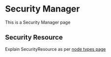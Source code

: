 # Security Manager

This is a Security Manager page

## Security Resource

Explain SecurityResource as per [node types page][node_types]



<!--
References
-->

[node_types]:etc/softfire_node_types.yaml
